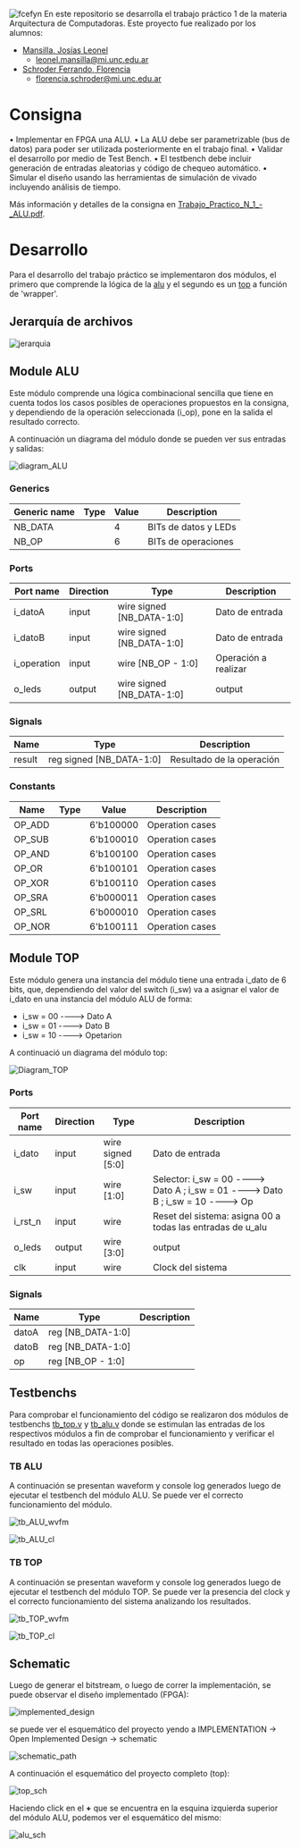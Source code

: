 ![fcefyn](/home/leonel/Desktop/Arqui/tp1_ALU/img/fcefyn_logo.png)
En este repositorio se desarrolla el trabajo práctico 1 de la materia Arquitectura de Computadoras.
Este proyecto fue realizado por los alumnos: 
- [Mansilla, Josías Leonel](https://github.com/w3rqil)
    - leonel.mansilla@mi.unc.edu.ar
- [Schroder Ferrando, Florencia](https://github.com/FlorSchroder) 
    - florencia.schroder@mi.unc.edu.ar
# Consigna

• Implementar en FPGA una ALU.
• La ALU debe ser parametrizable (bus de datos) para
poder ser utilizada posteriormente en el trabajo final.
• Validar el desarrollo por medio de Test Bench.
• El testbench debe incluir generación de entradas
aleatorias y código de chequeo automático.
• Simular el diseño usando las herramientas de
simulación de vivado incluyendo análisis de tiempo.

Más información y detalles de la consigna en [Trabajo_Practico_N_1_-_ALU.pdf](/Trabajo_Practico_N_1_-_ALU.pdf).

# Desarrollo

Para el desarrollo del trabajo práctico se implementaron dos módulos, el primero que comprende la lógica de la [alu](/src/alu.v) y el segundo es un [top](/src/top.v) a función de 'wrapper'.
## Jerarquía de archivos

![jerarquia](/home/leonel/Desktop/Arqui/tp1_ALU/img/files_hierarchy.png)


## Module ALU

Este módulo comprende una lógica combinacional sencilla que tiene en cuenta todos los casos posibles de operaciones propuestos en la consigna, y dependiendo de la operación seleccionada (i_op), pone en la salida el resultado correcto.

A continuación un diagrama del módulo donde se pueden ver sus entradas y salidas:

![diagram_ALU](/home/leonel/Desktop/Arqui/tp1_ALU/doxy/alu.svg)

### Generics

| Generic name | Type | Value | Description          |
| ------------ | ---- | ----- | -------------------- |
| NB_DATA      |      | 4     | BITs de datos y LEDs |
| NB_OP        |      | 6     | BITs de operaciones  |

### Ports

| Port name   | Direction | Type                         | Description          |
| ----------- | --------- | ---------------------------- | -------------------- |
| i_datoA     | input     | wire    signed [NB_DATA-1:0] | Dato de entrada      |
| i_datoB     | input     | wire    signed [NB_DATA-1:0] | Dato de entrada      |
| i_operation | input     | wire    [NB_OP - 1:0]        | Operación a realizar |
| o_leds      | output    | wire    signed [NB_DATA-1:0] | output               |

### Signals

| Name   | Type                     | Description               |
| ------ | ------------------------ | ------------------------- |
| result | reg signed [NB_DATA-1:0] | Resultado de la operación |

### Constants

| Name   | Type | Value     | Description     |
| ------ | ---- | --------- | --------------- |
| OP_ADD |      | 6'b100000 | Operation cases |
| OP_SUB |      | 6'b100010 | Operation cases |
| OP_AND |      | 6'b100100 | Operation cases |
| OP_OR  |      | 6'b100101 | Operation cases |
| OP_XOR |      | 6'b100110 | Operation cases |
| OP_SRA |      | 6'b000011 | Operation cases |
| OP_SRL |      | 6'b000010 | Operation cases |
| OP_NOR |      | 6'b100111 | Operation cases |


## Module TOP

Este módulo genera una instancia del módulo tiene una entrada i_dato de 6 bits, que, dependiendo del valor del switch (i_sw) va a asignar el valor de i_dato en una instancia del módulo ALU de forma:
- i_sw = 00 ----> Dato A
- i_sw = 01 ----> Dato B
- i_sw = 10 ----> Opetarion


A continuació un diagrama del módulo top:

![Diagram_TOP](/home/leonel/Desktop/Arqui/tp1_ALU/doxy/top.svg)


### Ports

| Port name | Direction | Type                 | Description                                                                    |
| --------- | --------- | -------------------- | ------------------------------------------------------------------------------ |
| i_dato    | input     | wire signed    [5:0] | Dato de entrada                                                                |
| i_sw      | input     | wire [1:0]           | Selector: i_sw = 00 ----> Dato A ; i_sw = 01 ----> Dato B ; i_sw = 10 ----> Op |
| i_rst_n   | input     | wire                 | Reset del sistema: asigna 00 a todas las entradas de u_alu                     |
| o_leds    | output    | wire [3:0]           | output                                                                         |
| clk       | input     | wire                 | Clock del sistema                                                              |

### Signals

| Name  | Type              | Description |
| ----- | ----------------- | ----------- |
| datoA | reg [NB_DATA-1:0] |             |
| datoB | reg [NB_DATA-1:0] |             |
| op    | reg [NB_OP - 1:0] |             |



## Testbenchs

Para comprobar el funcionamiento del código se realizaron dos módulos de testbenchs [tb_top.v](/tb/tb_top.v) y [tb_alu.v](/tb/tb_alu.v) donde se estimulan las entradas de los respectivos módulos a fin de comprobar el funcionamiento y verificar el resultado en todas las operaciones posibles. 

### TB ALU

A continuación se presentan waveform y console log generados luego de ejecutar el testbench del módulo ALU. Se puede ver el correcto funcionamiento del módulo.

![tb_ALU_wvfm](/home/leonel/Desktop/Arqui/tp1_ALU/img/tb_ALU_waveform.png)

![tb_ALU_cl](/home/leonel/Desktop/Arqui/tp1_ALU/img/tb_ALU_consolelog.png)

### TB TOP

A continuación se presentan waveform y console log generados luego de ejecutar el testbench del módulo TOP. Se puede ver la presencia del clock y el correcto funcionamiento del sistema analizando los resultados.

![tb_TOP_wvfm](/home/leonel/Desktop/Arqui/tp1_ALU/img/tb_TOP_waveform.png)

![tb_TOP_cl](/home/leonel/Desktop/Arqui/tp1_ALU/img/tb_TOP_consolelog.png)

## Schematic

Luego de generar el bitstream, o luego de correr la implementación, se puede observar el diseño implementado (FPGA):

![implemented_design](/home/leonel/Desktop/Arqui/tp1_ALU/img/implemented_design.png)

se puede ver el esquemático del proyecto yendo a IMPLEMENTATION -> Open Implemented Design -> schematic

![schematic_path](/home/leonel/Desktop/Arqui/tp1_ALU/img/schematic_path.png)

A continuación el esquemático del proyecto completo (top):

![top_sch](/home/leonel/Desktop/Arqui/tp1_ALU/img/top_schematic.png)

Haciendo click en el **+** que se encuentra en la esquina izquierda superior del módulo ALU, podemos ver el esquemático del mismo:

![alu_sch](/home/leonel/Desktop/Arqui/tp1_ALU/img/alu_schematic.png)





